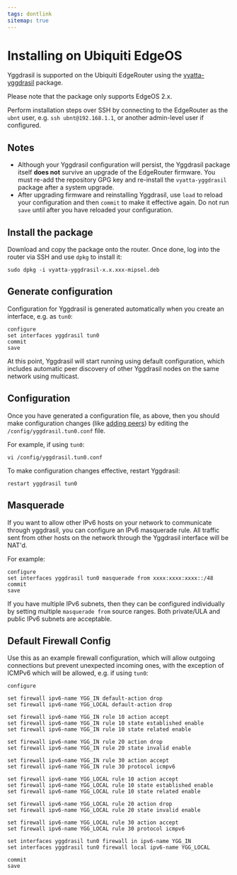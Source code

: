 ```yaml
---
tags: dontlink
sitemap: true
---
```


# Installing on Ubiquiti EdgeOS

Yggdrasil is supported on the Ubiquiti EdgeRouter using the
[vyatta-yggdrasil](https://github.com/neilalexander/vyatta-yggdrasil) package.

Please note that the package only supports EdgeOS 2.x.

Perform installation steps over SSH by connecting to the EdgeRouter as the
`ubnt` user, e.g. `ssh ubnt@192.168.1.1`, or another admin-level user if
configured.

## Notes

- Although your Yggdrasil configuration will persist, the Yggdrasil package itself **does not** survive an upgrade of the EdgeRouter firmware. You must re-add the repository GPG key and re-install the `vyatta-yggdrasil` package after a system upgrade.
- After upgrading firmware and reinstalling Yggdrasil, use `load` to reload your configuration and then `commit` to make it effective again. Do not run `save` until after you have reloaded your configuration.

## Install the package

Download and copy the package onto the router. Once done, log into the router via SSH and use `dpkg` to install it:
```
sudo dpkg -i vyatta-yggdrasil-x.x.xxx-mipsel.deb
```

## Generate configuration

Configuration for Yggdrasil is generated automatically when you create an interface, e.g. as `tun0`:
```
configure
set interfaces yggdrasil tun0
commit
save
```
At this point, Yggdrasil will start running using default configuration, which includes automatic peer discovery of other Yggdrasil nodes on the same network using multicast.

## Configuration

Once you have generated a configuration file, as above, then you should make configuration changes (like [adding peers](https://github.com/yggdrasil-network/public-peers)) by editing the  `/config/yggdrasil.tun0.conf` file.

For example, if using `tun0`:
```
vi /config/yggdrasil.tun0.conf
```
To make configuration changes effective, restart Yggdrasil:
```
restart yggdrasil tun0
```

## Masquerade

If you want to allow other IPv6 hosts on your network to communicate through yggdrasil, you can configure an IPv6 masquerade rule. All traffic sent from other hosts on the network through the Yggdrasil interface will be NAT'd.

For example:
```
configure
set interfaces yggdrasil tun0 masquerade from xxxx:xxxx:xxxx::/48
commit
save
```
If you have multiple IPv6 subnets, then they can be configured individually by setting multiple `masquerade from` source ranges. Both private/ULA and public IPv6 subnets are acceptable.

## Default Firewall Config

Use this as an example firewall configuration, which will allow outgoing connections but prevent unexpected incoming ones, with the exception of ICMPv6 which will be allowed, e.g. if using `tun0`:
```
configure

set firewall ipv6-name YGG_IN default-action drop
set firewall ipv6-name YGG_LOCAL default-action drop

set firewall ipv6-name YGG_IN rule 10 action accept
set firewall ipv6-name YGG_IN rule 10 state established enable
set firewall ipv6-name YGG_IN rule 10 state related enable

set firewall ipv6-name YGG_IN rule 20 action drop
set firewall ipv6-name YGG_IN rule 20 state invalid enable

set firewall ipv6-name YGG_IN rule 30 action accept
set firewall ipv6-name YGG_IN rule 30 protocol icmpv6

set firewall ipv6-name YGG_LOCAL rule 10 action accept
set firewall ipv6-name YGG_LOCAL rule 10 state established enable
set firewall ipv6-name YGG_LOCAL rule 10 state related enable

set firewall ipv6-name YGG_LOCAL rule 20 action drop
set firewall ipv6-name YGG_LOCAL rule 20 state invalid enable

set firewall ipv6-name YGG_LOCAL rule 30 action accept
set firewall ipv6-name YGG_LOCAL rule 30 protocol icmpv6

set interfaces yggdrasil tun0 firewall in ipv6-name YGG_IN
set interfaces yggdrasil tun0 firewall local ipv6-name YGG_LOCAL

commit
save
```

